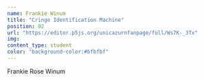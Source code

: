 ```yaml
---
name: Frankie Winum
title: "Cringe Identification Machine"
position: 02
url: "https://editor.p5js.org/unicazurnfanpage/full/Ws7K-_3Tx"
img:
content_type: student
color: "background-color:#bfbfbf"
---
```


Frankie Rose Winum
